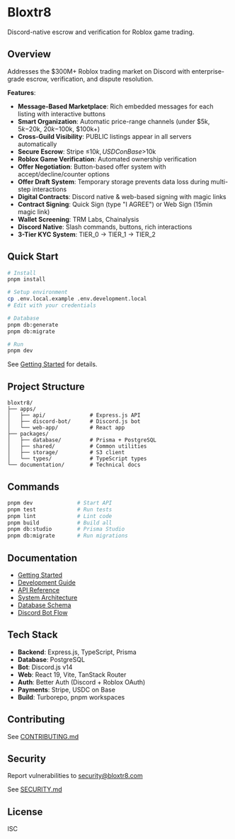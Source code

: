 # Bloxtr8

Discord-native escrow and verification for Roblox game trading.

## Overview

Addresses the $300M+ Roblox trading market on Discord with enterprise-grade escrow, verification, and dispute resolution.

**Features**:

- **Message-Based Marketplace**: Rich embedded messages for each listing with interactive buttons
- **Smart Organization**: Automatic price-range channels (under $5k, $5k-$20k, $20k-$100k, $100k+)
- **Cross-Guild Visibility**: PUBLIC listings appear in all servers automatically
- **Secure Escrow**: Stripe ≤$10k, USDC on Base >$10k
- **Roblox Game Verification**: Automated ownership verification
- **Offer Negotiation**: Button-based offer system with accept/decline/counter options
- **Offer Draft System**: Temporary storage prevents data loss during multi-step interactions
- **Digital Contracts**: Discord native & web-based signing with magic links
- **Contract Signing**: Quick Sign (type "I AGREE") or Web Sign (15min magic link)
- **Wallet Screening**: TRM Labs, Chainalysis
- **Discord Native**: Slash commands, buttons, rich interactions
- **3-Tier KYC System**: TIER_0 → TIER_1 → TIER_2

## Quick Start

```bash
# Install
pnpm install

# Setup environment
cp .env.local.example .env.development.local
# Edit with your credentials

# Database
pnpm db:generate
pnpm db:migrate

# Run
pnpm dev
```

See [Getting Started](documentation/guides/getting-started.md) for details.

## Project Structure

```
bloxtr8/
├── apps/
│   ├── api/              # Express.js API
│   ├── discord-bot/      # Discord.js bot
│   └── web-app/          # React app
├── packages/
│   ├── database/         # Prisma + PostgreSQL
│   ├── shared/           # Common utilities
│   ├── storage/          # S3 client
│   └── types/            # TypeScript types
└── documentation/        # Technical docs
```

## Commands

```bash
pnpm dev              # Start API
pnpm test             # Run tests
pnpm lint             # Lint code
pnpm build            # Build all
pnpm db:studio        # Prisma Studio
pnpm db:migrate       # Run migrations
```

## Documentation

- [Getting Started](documentation/guides/getting-started.md)
- [Development Guide](documentation/guides/development.md)
- [API Reference](documentation/api/README.md)
- [System Architecture](documentation/architecture/system-overview.md)
- [Database Schema](documentation/architecture/database-schema.md)
- [Discord Bot Flow](apps/discord-bot/FLOW_DIAGRAM.md)

## Tech Stack

- **Backend**: Express.js, TypeScript, Prisma
- **Database**: PostgreSQL
- **Bot**: Discord.js v14
- **Web**: React 19, Vite, TanStack Router
- **Auth**: Better Auth (Discord + Roblox OAuth)
- **Payments**: Stripe, USDC on Base
- **Build**: Turborepo, pnpm workspaces

## Contributing

See [CONTRIBUTING.md](CONTRIBUTING.md)

## Security

Report vulnerabilities to security@bloxtr8.com

See [SECURITY.md](SECURITY.md)

## License

ISC
